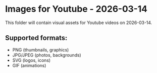 # Images for Youtube - 2026-03-14

This folder will contain visual assets for Youtube videos on 2026-03-14.

## Supported formats:
- PNG (thumbnails, graphics)
- JPG/JPEG (photos, backgrounds)
- SVG (logos, icons)
- GIF (animations)
